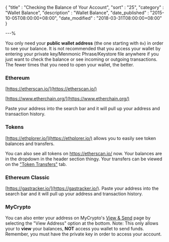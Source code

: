 {
"title" : "Checking the Balance of Your Account",
"sort" : "25",
"category" : "Wallet Balance",
"description" : "Wallet Balance",
"date_published" : "2015-10-05T08:00:00+08:00",
"date_modified" : "2018-03-31T08:00:00+08:00"
}

---%

You only need your **public wallet address** (the one starting with `0x`) in order to see your balance. It is not recommended that you access your wallet by entering your private key/Menmonic Phrase/Keystore file anywhere if you just want to check the balance or see incoming or outgoing transactions. The fewer times that you need to open your wallet, the better.

### Ethereum

[https://etherscan.io/](https://etherscan.io/)

[https://www.etherchain.org/](https://www.etherchain.org/)

Paste your address into the search bar and it will pull up your address and transaction history.

### Tokens

[https://ethplorer.io/](https://ethplorer.io/) allows you to easily see token balances and transfers.

You can also see all tokens on https://etherscan.io/ now. Your balances are in the dropdown in the header section thingy. Your transfers can be viewed on the ["Token Transfers"](https://etherscan.io/address/0x7cb57b5a97eabe94205c07890be4c1ad31e486a8#tokentxns) tab.

### Ethereum Classic

[https://gastracker.io/](https://gastracker.io/). Paste your address into the search bar and it will pull up your address and transaction history.

### MyCrypto

You can also enter your address on MyCrypto's [View & Send](https://mycrypto.com/account) page by selecting the "View Address" option at the bottom. Note: This only allows your to **view** your balances, **NOT** access you wallet to send funds. Remember, you must have the private key in order to access your account.
